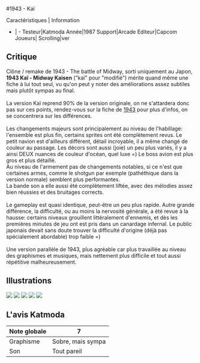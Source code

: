 #1943 - Kaï

Caractéristiques | Information
- | -
Testeur|Katmoda
Année|1987
Support|Arcade
Editeur|Capcom
Joueurs|
Scrolling|ver

## Critique
Clône / remake de 1943 - The battle of Midway, sorti uniquement au Japon, <b>1943 Kaï - Midway Kaisen</b> ("kaï" pour "modifié") mérite quand même une fiche à lui tout seul, vu qu'on peut y noter des améliorations assez subtiles mais plutôt sympas au final.<br/><br/>La version Kaï reprend 90% de la version originale, on ne s'attardera donc pas sur ces points, rendez-vous sur la fiche de <a href="index.php?page=fiche&id=30" target="_blank">1943</a> pour plus d'infos, on se concentrera sur les différences.<br/><br/>Les changements majeurs sont principalement au niveau de l'habillage: l'ensemble est plus fin, certains sprites ont été complètement revus. Le petit navion est d'ailleurs différent, détail incroyable, il a même changé de couleur au passage. Les décors sont aussi (joie) un peu plus variés, il y a ainsi DEUX nuances de couleur d'océan, quel luxe =) Le boss avion est plus gros et plus détaillé.<br/>Au niveau de l'armement pas de changements notables, si ce n'est que certaines armes, comme le shotgun par exemple (pathéthique dans la version normale) semblent plus performantes.<br/>La bande son a elle aussi été complètement liftée, avec des mélodies assez bien réussies et des bruitages corrects.<br/><br/>Le gameplay est quasi identique, peut-être un peu plus rapide. Autre grande différence, la difficulté, ou au moins la nervosité générale, a été revue à la hausse: certains niveaux grouillent littéralement d'ennemis, et dès les premières minutes de jeu ont est pris dans un canardage infernal. Le public japonais devait sans doute trouver la difficulté d'origine (déjà pas spécialement abordable) trop faible =)<br/><br/>Une version parallèle de 1943, plus agréable car plus travaillée au niveau des graphismes et musiques, mais nettement plus difficile et tout aussi répétitive malheureusement.

## Illustrations
![](http://www.shmup.com/images/thumbs/img_fiche_1_31.gif)
![](http://www.shmup.com/images/thumbs/img_fiche_2_31.gif)
![](http://www.shmup.com/images/thumbs/img_fiche_3_31.gif)
![](http://www.shmup.com/images/thumbs/)
![](http://www.shmup.com/images/thumbs/)

## L'avis Katmoda
Note globale|7
-|-
Graphisme|Sobre, mais sympa
Son|Tout pareil
